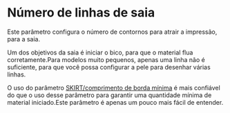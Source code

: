 Número de linhas de saia
====
Este parâmetro configura o número de contornos para atrair a impressão, para a saia.

Um dos objetivos da saia é iniciar o bico, para que o material flua corretamente.Para modelos muito pequenos, apenas uma linha não é suficiente, para que você possa configurar a pele para desenhar várias linhas.

O uso do parâmetro [SKIRT/comprimento de borda mínima](SKIRT_BRIM_MINIMAL_LENGLE.MD) é mais confiável do que o uso desse parâmetro para garantir uma quantidade mínima de material iniciado.Este parâmetro é apenas um pouco mais fácil de entender.